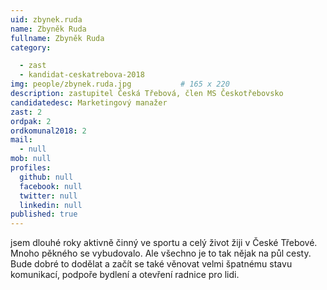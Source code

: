 ```yaml
---
uid: zbynek.ruda
name: Zbyněk Ruda
fullname: Zbyněk Ruda
category:

  - zast
  - kandidat-ceskatrebova-2018
img: people/zbynek.ruda.jpg           # 165 x 220
description: zastupitel Česká Třebová, člen MS Českotřebovsko
candidatedesc: Marketingový manažer
zast: 2
ordpak: 2
ordkomunal2018: 2
mail:
  - null
mob: null
profiles:
  github: null
  facebook: null
  twitter: null
  linkedin: null
published: true
---
```


jsem dlouhé roky aktivně činný ve sportu a celý život žiji v České Třebové. Mnoho pěkného se vybudovalo. Ale všechno je to tak nějak na půl cesty. Bude dobré to dodělat a začít se také věnovat velmi špatnému stavu komunikací, podpoře bydlení a otevření radnice pro lidi.
